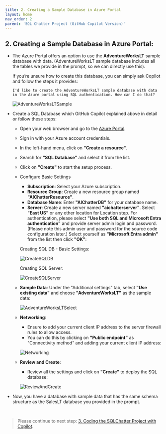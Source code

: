 ```yaml
---
title: 2. Creating a Sample Database in Azure Portal
layout: home
nav_order: 2
parent: 'SQL Chatter Project (GitHub Copilot Version)'
---
```


## 2. Creating a Sample Database in Azure Portal:

* The Azure Portal offers an option to use the **AdventureWorksLT** sample database with data. (AdventureWorksLT sample database includes all the tables we provide in the prompt, so we can directly use this). 

   If you’re unsure how to create this database, you can simply ask Copilot and follow the steps it provides:

    ```
    I'd like to create the AdventureWorksLT sample database with data in the Azure portal using SQL authentication. How can I do that?
    ```
    
    ![AdventureWorksLTSample](./CopilotImages/AdventureWorksLTSample.png)

* Create a SQL Database which GitHub Copilot explained above in detail or follow these steps:
  * Open your web browser and go to the [Azure Portal](https://ms.portal.azure.com/). 
  * Sign in with your Azure account credentials.
  * In the left-hand menu, click on **"Create a resource"**.
  * Search for **"SQL Database"** and select it from the list.
  * Click on **"Create"** to start the setup process.
  * Configure Basic Settings
    * **Subscription**: Select your Azure subscription.
    * **Resource Group**: Create a new resource group named **"AIChatterResource"**.
    * **Database Name**: Enter **"AIChatterDB"** for your database name.
    * **Server**: Create a new server named **"aichatterserver"**. Select **"East US"** or any other location for Location step. For authentication, please select **"Use both SQL and Microsoft Entra authentication"** and provide server admin login and password. (Please note this admin user and password for the source code configuration later.)
  Select yourself as **"Microsoft Entra admin"** from the list then click **"OK"**:

    Creating SQL DB - Basic Settings:

    ![CreateSQLDB](../SQLChatter_OpenAI/OpenAIImages/CreateSQLDB1.png)

    Creating SQL Server:

    ![CreateSQLServer](../SQLChatter_OpenAI/OpenAIImages/CreateSQLServer.png)

   * **Sample Data**: Under the "Additional settings" tab, select **"Use existing data"** and choose **"AdventureWorksLT"** as the sample data:

     ![AdventureWorksLTSelect](../SQLChatter_OpenAI/OpenAIImages/AdventureWorksLTSelect.png)

   * **Networking**: 

     * Ensure to add your current client IP address to the server firewall rules to allow access.
     * You can do this by clicking on **"Public endpoint"** as "Connectivity method" and adding your current client IP address:

     ![Networking](../SQLChatter_OpenAI/OpenAIImages/Networking.png)

   * **Review and Create**: 
       * Review all the settings and click on **"Create"** to deploy the SQL database:

     ![ReviewAndCreate](../SQLChatter_OpenAI/OpenAIImages/ReviewAndCreate.png)

 * Now, you have a database with sample data that has the same schema structure as the SalesLT database you provided in the prompt.
 
 &nbsp;
> Please continue to next step: [3. Coding the SQLChatter Project with Copilot](https://241.github.io/ghcopilotdemo/SQLChatter_GitHubCopilot/0103_CodingSQLChatterProject.html).